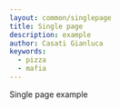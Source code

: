 ```yaml
---
layout: common/singlepage
title: Single page
description: example
author: Casati Gianluca
keywords:
  - pizza
  - mafia
---
```


Single page example

